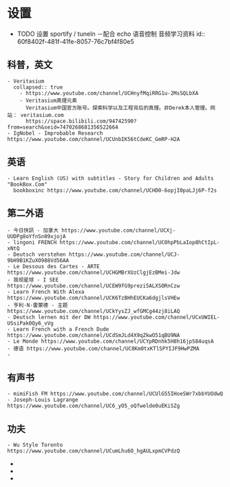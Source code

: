 # 设置
- TODO 设置 sportify / tuneIn －配合 echo 语音控制 音频学习资料
  id:: 60f8402f-481f-41fe-8057-76c7bf4f80e5
## 科普，英文
	- Veritasium
	  collapsed:: true
		- https://www.youtube.com/channel/UCHnyfMqiRRG1u-2MsSQLbXA
		- Veritasium真理元素
		  Veritasium中国官方账号。探索科学以及工程背后的真理。非Derek本人管理。网站： veritasium.com
		  https://space.bilibili.com/94742590?from=search&seid=7470268681356522664
	- IgNobel - Improbable Research https://www.youtube.com/channel/UCUnbIK56tCdeKC_GmRP-H2A
## 英语
	- Learn English (US) with subtitles - Story for Children and Adults "BookBox.Com"
	  bookboxinc https://www.youtube.com/channel/UCHD0-6opjI0paLJj6P-f2s
## 第二外语
	- 今日快訊 - 加拿大 https://www.youtube.com/channel/UCXj-UUDPg8oYfnSn09xjojA
	- lingoni FRENCH https://www.youtube.com/channel/UC0hpPbLaIop8hCtIpL-xNtQ
	- Deutsch verstehen https://www.youtube.com/channel/UCJ-9bH9B1KZuXO988Vd56AA
	- Le Dessous des Cartes - ARTE https://www.youtube.com/channel/UCHGMBrXUzClgjEzBMei-Jdw
	- 我视星球 - I SEE https://www.youtube.com/channel/UCEW9fG9prezi5ALXSORnCzw
	- Learn French With Alexa https://www.youtube.com/channel/UCK6TzBHhEUCKa6dgjlsVHEw
	- 亨利·N·雷蒙德 - 主题 https://www.youtube.com/channel/UCkYysZJ_wfGMCg44zj8iLAQ
	- Deutsch lernen mit der DW https://www.youtube.com/channel/UCxUWIEL-USsiPak0Qy6_vVg
	- Learn French with a French Dude https://www.youtube.com/channel/UCdSmJLd4X9qZkwO51qBU9NA
	- Le Monde https://www.youtube.com/channel/UCYpRDnhk5H8h16jpS84uqsA
	- 德语 https://www.youtube.com/channel/UC8Km0txKTlSPYIJF9HwPZMA
	-
## 有声书
	- mimiFish FM https://www.youtube.com/channel/UCUlG55IHoeSWr7xbbYUOdwQ
	- Joseph-Louis Lagrange https://www.youtube.com/channel/UC6_yO5_oQfwelde0uEKiSZg
## 功夫
	- Wu Style Toronto https://www.youtube.com/channel/UCumLhu6O_hgAULxpmCVPdzQ
-
-
-